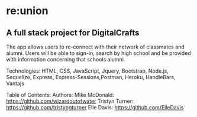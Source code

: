# re:union
## A full stack project for DigitalCrafts 

The app allows users to re-connect with their network of classmates and alumni. Users will be able to sign-in, search by high school and be provided with information concerning that schools alumni. 

Technologies:
HTML, CSS, JavaScript, Jquery, Bootstrap, Node.js, Sequelize, Express, Express-Sessions,Postman, Heroku, HandleBars, Vantajs


Table of Contents:
Authors: Mike McDonald: https://github.com/wizardoutofwater 
Tristyn Turner: https://github.com/tristyngturner 
Elle Davis: https://github.com/ElleDavis
